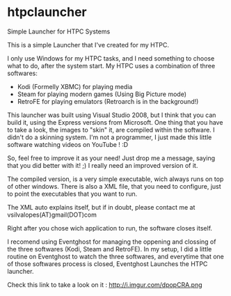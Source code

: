 # htpclauncher
Simple Launcher for HTPC Systems 

This is a simple Launcher that I've created for my HTPC.

I only use Windows for my HTPC tasks, and I need something to choose what to do, after the system start.
My HTPC uses a combination of three softwares:

- Kodi (Formelly XBMC) for playing media
- Steam for playing modern games (Using Big Picture mode)
- RetroFE for playing emulators (Retroarch is in the background!)

This launcher was built using Visual Studio 2008, but I think that you can build it, using the Express versions from Microsoft.
One thing that you have to take a look, the images to "skin" it, are compiled within the software.
I didn't do a skinning system. I'm not a programmer, I just made this little software watching videos on YouTube ! :D

So, feel free to improve it as your need! Just drop me a message, saying that you did better with it! ;)
I really need an improved version of it.

The compiled version, is a very simple executable, wich always runs on top of other windows.
There is also a XML file, that you need to configure, just to point the executables that you want to run.

The XML auto explains itself, but if in doubt, please contact me at vsilvalopes(AT)gmail(DOT)com

Right after you chose wich application to run, the software closes itself.

I recomend using Eventghost for managing the oppening and clossing of the three softwares (Kodi, Steam and RetroFE).
In my setup, I did a little routine on Eventghost to watch the three softwares, and everytime that one of those softwares process is closed, Eventghost Launches the HTPC launcher.

Check this link to take a look on it : http://i.imgur.com/dpopCRA.png



